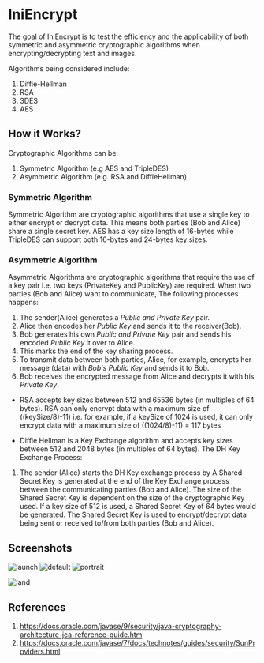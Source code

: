 # IniEncrypt
The goal of IniEncrypt is to test the efficiency and the applicability of both symmetric and asymmetric cryptographic algorithms when encrypting/decrypting text and images.

Algorithms being considered include:
1. Diffie-Hellman
2. RSA
3. 3DES
4. AES

## How it Works?
Cryptographic Algorithms can be:
1. Symmetric Algorithm (e.g AES and TripleDES)
2. Asymmetric Algorithm (e.g. RSA and DiffieHellman)

### Symmetric Algorithm 
Symmetric Algorithm are cryptographic algorithms that use a single key to either encrypt or decrypt data. This means both parties (Bob and Alice) share a single secret key. AES has a key size length of 16-bytes while TripleDES can support both 16-bytes and 24-bytes key sizes.

### Asymmetric Algorithm
Asymmetric Algorithms are cryptographic algorithms that require the use of a key pair i.e. two keys (PrivateKey and PublicKey) are required. When two parties (Bob and Alice) want to communicate, The following processes happens: 
1. The sender(Alice) generates a *Public and Private Key* pair. 
2. Alice then encodes her *Public Key* and sends it to the receiver(Bob). 
3. Bob generates his own *Public and Private Key* pair and sends his encoded *Public Key* it over to Alice. 
4. This marks the end of the key sharing process. 
5. To transmit data between both parties, Alice, for example, encrypts her message (data) with *Bob's Public Key* and sends it to Bob. 
6. Bob receives the encrypted message from Alice and decrypts it with his *Private Key*.

* RSA accepts key sizes between 512 and 65536 bytes (in multiples of 64 bytes). RSA can only encrypt data with a maximum size of ((keySize/8)-11) i.e. for example, if a keySize of 1024 is used, it can only encrypt data with a maximum size of ((1024/8)-11) = 117 bytes

* Diffie Hellman is a Key Exchange algorithm and accepts key sizes between 512 and 2048 bytes (in multiples of 64 bytes). The DH Key Exchange Process:
1. The sender (Alice) starts the DH Key exchange process by 
A Shared Secret Key is generated at the end of the Key Exchange process between the communicating parties (Bob and Alice). The size of the Shared Secret Key is dependent on the size of the cryptographic Key used. If a key size of 512 is used, a Shared Secret Key of 64 bytes would be generated. The Shared Secret Key is used to encrypt/decrypt data being sent or received to/from both parties (Bob and Alice).

## Screenshots
![launch](https://user-images.githubusercontent.com/65837990/113030360-68cee700-9185-11eb-8b12-51f99070d3cd.png)
![default](https://user-images.githubusercontent.com/65837990/113030913-ff030d00-9185-11eb-8700-d9f54151e0c4.png)
![portrait](https://user-images.githubusercontent.com/65837990/111162720-b69bfa80-859c-11eb-8c00-d289e071daa0.png)

![land](https://user-images.githubusercontent.com/65837990/111162712-b4d23700-859c-11eb-83d5-b2256595be58.png)


## References
1. https://docs.oracle.com/javase/9/security/java-cryptography-architecture-jca-reference-guide.htm
2. https://docs.oracle.com/javase/7/docs/technotes/guides/security/SunProviders.html 



